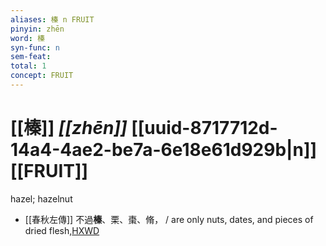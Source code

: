```yaml
---
aliases: 榛 n FRUIT
pinyin: zhēn
word: 榛
syn-func: n
sem-feat: 
total: 1
concept: FRUIT 
---
```

# [[榛]] *[[zhēn]]*  [[uuid-8717712d-14a4-4ae2-be7a-6e18e61d929b|n]] [[FRUIT]]
hazel; hazelnut
 - [[春秋左傳]] 不過**榛**、栗、棗、脩， / are only nuts, dates, and pieces of dried flesh,[HXWD](https://hxwd.org/textview.html?location=KR1e0001_tls_003-278a.13)